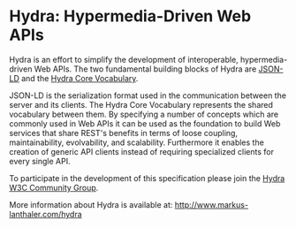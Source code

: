 Hydra: Hypermedia-Driven Web APIs
=====================================================================

Hydra is an effort to simplify the development of interoperable,
hypermedia-driven Web APIs. The two fundamental building blocks of
Hydra are [JSON-LD][1] and the [Hydra Core Vocabulary][2].

JSON-LD is the serialization format used in the communication between
the server and its clients. The Hydra Core Vocabulary represents the
shared vocabulary between them. By specifying a number of concepts
which are commonly used in Web APIs it can be used as the foundation
to build Web services that share REST's benefits in terms of loose
coupling, maintainability, evolvability, and scalability. Furthermore
it enables the creation of generic API clients instead of requiring
specialized clients for every single API.

To participate in the development of this specification please join
the [Hydra W3C Community Group][3].

More information about Hydra is available at:
http://www.markus-lanthaler.com/hydra


[1]: http://www.w3.org/TR/json-ld/
[2]: http://www.markus-lanthaler.com/hydra/spec/latest/core/
[3]: http://m.lanthi.com/HydraCG
